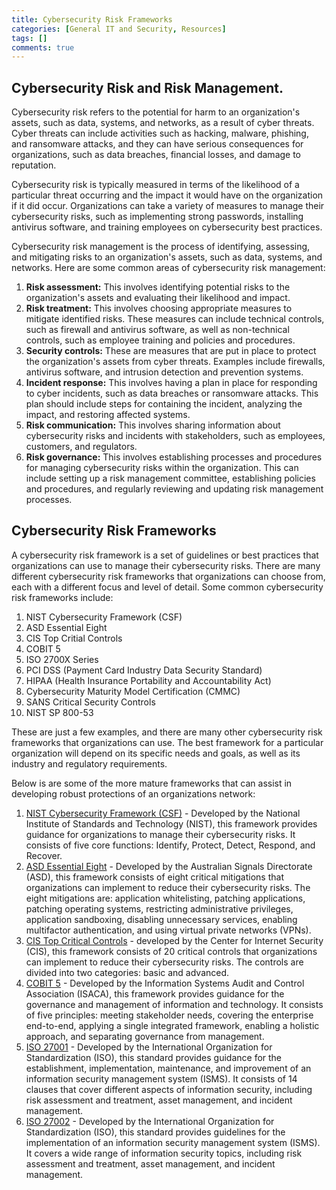 ```yaml
---
title: Cybersecurity Risk Frameworks
categories: [General IT and Security, Resources]
tags: []
comments: true
---
```


## Cybersecurity Risk and Risk Management.

Cybersecurity risk refers to the potential for harm to an organization's assets, such as data, systems, and networks, as a result of cyber threats. Cyber threats can include activities such as hacking, malware, phishing, and ransomware attacks, and they can have serious consequences for organizations, such as data breaches, financial losses, and damage to reputation.

Cybersecurity risk is typically measured in terms of the likelihood of a particular threat occurring and the impact it would have on the organization if it did occur. Organizations can take a variety of measures to manage their cybersecurity risks, such as implementing strong passwords, installing antivirus software, and training employees on cybersecurity best practices.

Cybersecurity risk management is the process of identifying, assessing, and mitigating risks to an organization's assets, such as data, systems, and networks. Here are some common areas of cybersecurity risk management:

1. **Risk assessment:** This involves identifying potential risks to the organization's assets and evaluating their likelihood and impact.
2. **Risk treatment:** This involves choosing appropriate measures to mitigate identified risks. These measures can include technical controls, such as firewall and antivirus software, as well as non-technical controls, such as employee training and policies and procedures.
3. **Security controls:** These are measures that are put in place to protect the organization's assets from cyber threats. Examples include firewalls, antivirus software, and intrusion detection and prevention systems.
4. **Incident response:** This involves having a plan in place for responding to cyber incidents, such as data breaches or ransomware attacks. This plan should include steps for containing the incident, analyzing the impact, and restoring affected systems.
5. **Risk communication:** This involves sharing information about cybersecurity risks and incidents with stakeholders, such as employees, customers, and regulators.
6. **Risk governance:** This involves establishing processes and procedures for managing cybersecurity risks within the organization. This can include setting up a risk management committee, establishing policies and procedures, and regularly reviewing and updating risk management processes.

## Cybersecurity Risk Frameworks

A cybersecurity risk framework is a set of guidelines or best practices that organizations can use to manage their cybersecurity risks. There are many different cybersecurity risk frameworks that organizations can choose from, each with a different focus and level of detail. Some common cybersecurity risk frameworks include:

1. NIST Cybersecurity Framework (CSF)
2. ASD Essential Eight
3. CIS Top Critial Controls
4. COBIT 5
5. ISO 2700X Series
6. PCI DSS (Payment Card Industry Data Security Standard)
7. HIPAA (Health Insurance Portability and Accountability Act)
8. Cybersecurity Maturity Model Certification (CMMC)
9. SANS Critical Security Controls
10. NIST SP 800-53

These are just a few examples, and there are many other cybersecurity risk frameworks that organizations can use. The best framework for a particular organization will depend on its specific needs and goals, as well as its industry and regulatory requirements.

Below is are some of the more mature frameworks that can assist in developing robust protections of an organizations network:

1. [NIST Cybersecurity Framework (CSF)](https://www.nist.gov/cyberframework) - Developed by the National Institute of Standards and Technology (NIST), this framework provides guidance for organizations to manage their cybersecurity risks. It consists of five core functions: Identify, Protect, Detect, Respond, and Recover.
2. [ASD Essential Eight](https://www.cyber.gov.au/acsc/view-all-content/publications/essential-eight-maturity-model) - Developed by the Australian Signals Directorate (ASD), this framework consists of eight critical mitigations that organizations can implement to reduce their cybersecurity risks. The eight mitigations are: application whitelisting, patching applications, patching operating systems, restricting administrative privileges, application sandboxing, disabling unnecessary services, enabling multifactor authentication, and using virtual private networks (VPNs).
3. [CIS Top Critical Controls](https://www.cisecurity.org/controls/cis-controls-list) - developed by the Center for Internet Security (CIS), this framework consists of 20 critical controls that organizations can implement to reduce their cybersecurity risks. The controls are divided into two categories: basic and advanced.
4. [COBIT 5](https://www.isaca.org/resources/cobit) - Developed by the Information Systems Audit and Control Association (ISACA), this framework provides guidance for the governance and management of information and technology. It consists of five principles: meeting stakeholder needs, covering the enterprise end-to-end, applying a single integrated framework, enabling a holistic approach, and separating governance from management.
5. [ISO 27001](http://www.27000.org/) - Developed by the International Organization for Standardization (ISO), this standard provides guidance for the establishment, implementation, maintenance, and improvement of an information security management system (ISMS). It consists of 14 clauses that cover different aspects of information security, including risk assessment and treatment, asset management, and incident management.
6. [ISO 27002](http://www.27000.org/) - Developed by the International Organization for Standardization (ISO), this standard provides guidelines for the implementation of an information security management system (ISMS). It covers a wide range of information security topics, including risk assessment and treatment, asset management, and incident management.